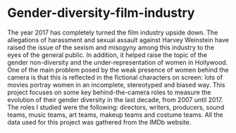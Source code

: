 # Gender-diversity-film-industry
The year 2017 has completely turned the film industry upside down. The allegations of harassment and sexual assault against Harvey Weinstein have raised the issue of the sexism and misogyny among this industry to the eyes of the general public. In addition, it helped raise the topic of the gender non-diversity and the under-representation of women in Hollywood. One of the main problem posed by the weak presence of women behind the camera is that this is reflected in the fictional characters on screen: lots of movies portray women in an incomplete, stereotyped and biased way.  This project focuses on some key behind-the-camera roles to measure the evolution of their gender diversity in the last decade, from 2007 until 2017. The roles I studied were the following: directors, writers, producers, sound teams, music teams, art teams, makeup teams and costume teams. All the data used for this project was gathered from the IMDb website.

